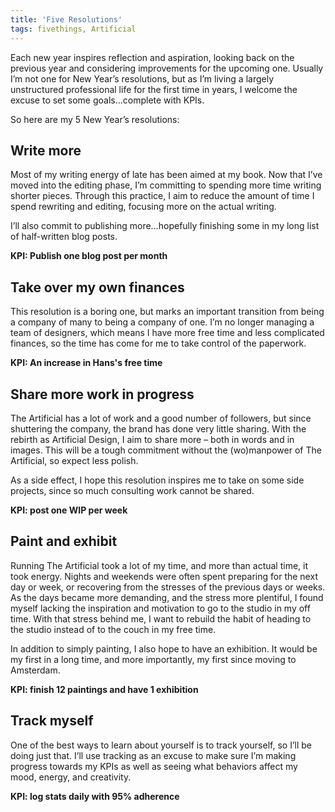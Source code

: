 ```yaml
---
title: 'Five Resolutions'
tags: fivethings, Artificial
---
```



Each new year inspires reflection and aspiration, looking back on the previous year and considering improvements for the upcoming one. Usually I’m not one for New Year’s resolutions, but as I’m living a largely unstructured professional life for the first time in years, I welcome the excuse to set some goals…complete with KPIs.

So here are my 5 New Year’s resolutions:

## Write more
Most of my writing energy of late has been aimed at my book. Now that I’ve moved into the editing phase, I’m committing to spending more time writing shorter pieces. Through this practice, I aim to reduce the amount of time I spend rewriting and editing, focusing more on the actual writing.

I’ll also commit to publishing more…hopefully finishing some in my long list of half-written blog posts.

**KPI: Publish one blog post per month**


## Take over my own finances
This resolution is a boring one, but marks an important transition from being a company of many to being a company of one. I’m no longer managing a team of designers, which means I have more free time and less complicated finances, so the time has come for me to take control of the paperwork.

**KPI: An increase in Hans's free time**


## Share more work in progress
The Artificial has a lot of work and a good number of followers, but since shuttering the company, the brand has done very little sharing. With the rebirth as Artificial Design, I aim to share more – both in words and in images. This will be a tough commitment without the (wo)manpower of The Artificial, so expect less polish.

As a side effect, I hope this resolution inspires me to take on some side projects, since so much consulting work cannot be shared.

**KPI: post one WIP per week**


## Paint and exhibit
Running The Artificial took a lot of my time, and more than actual time, it took energy. Nights and weekends were often spent preparing for the next day or week, or recovering from the stresses of the previous days or weeks. As the days became more demanding, and the stress more plentiful, I found myself lacking the inspiration and motivation to go to the studio in my off time. With that stress behind me, I want to rebuild the habit of heading to the studio instead of to the couch in my free time.

In addition to simply painting, I also hope to have an exhibition. It would be my first in a long time, and more importantly, my first since moving to Amsterdam.

**KPI: finish 12 paintings and have 1 exhibition**


## Track myself
One of the best ways to learn about yourself is to track yourself, so I’ll be doing just that. I’ll use tracking as an excuse to make sure I’m making progress towards my KPIs as well as seeing what behaviors affect my mood, energy, and creativity.

**KPI: log stats daily with 95% adherence**
